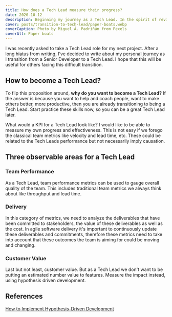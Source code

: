 ```yaml
---
title: How does a Tech Lead measure their progress?
date: 2020-10-12
description: Beginning my journey as a Tech Lead. In the spirit of reviving my blog, I would like to write about my personal journey from Senior to Tech Lead
cover: posts/transition-to-tech-lead/paper-boats.webp
coverCaption: Photo by Miguel Á. Padriñán from Pexels
coverAlt: Paper boats
---
```


I was recently asked to take a Tech Lead role for my next project. After a long hiatus from writing, I've decided to write about my personal journey as I transition from a Senior Developer to a Tech Lead. I hope that this will be useful for others facing this difficult transition.

<!-- ## What is a Tech Lead? What does a Tech Lead do? -->

## How to become a Tech Lead?

To flip this proposition around, **why do you want to become a Tech Lead?** If the answer is because you want to help and coach people, want to make others better, more productive, then you are already transitioning to being a Tech Lead. Start practice these skills now, so you can be a great Tech Lead later.

What would a KPI for a Tech Lead look like? I would like to be able to measure my own progress and effectiveness. This is not easy if we forego the classical team metrics like velocity and lead time, etc. These could be related to the Tech Leads performance but not necessarily imply causation.

## Three observable areas for a Tech Lead

### Team Performance

As a Tech Lead, team performance metrics can be used to gauge overall quality of the team. This includes traditional team metrics we always think about like throughput and lead time.

### Delivery

In this category of metrics, we need to analyze the deliverables that have been committed to stakeholders, the value of these deliverables as well as the cost. In agile software delivery it's important to continuously update these deliverables and commitments, therefore these metrics need to take into account that these outcomes the team is aiming for could be moving and changing.

### Customer Value

Last but not least, customer value. But as a Tech Lead we don't want to be putting an estimated number value to features. Measure the impact instead, using hypothesis driven development.

## References

[How to Implement Hypothesis-Driven Development](https://www.thoughtworks.com/insights/articles/how-implement-hypothesis-driven-development)
